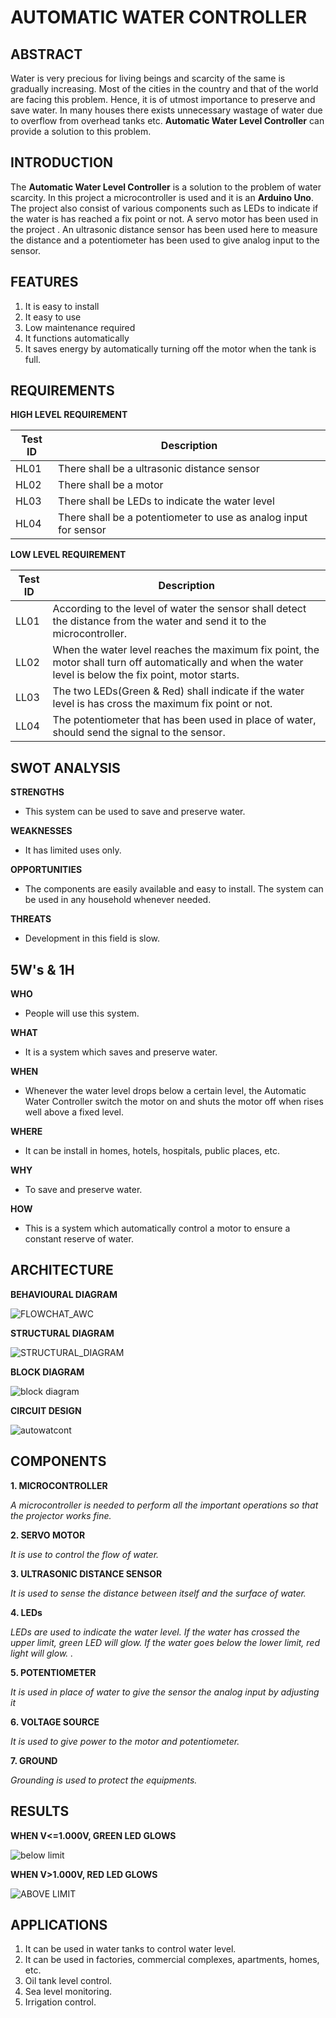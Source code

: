 **AUTOMATIC WATER CONTROLLER** 
====================

**ABSTRACT**
--
Water is very precious for living beings and scarcity of the same is gradually increasing. Most of the cities in the country and that of the world are facing this problem. Hence, it is of utmost importance to preserve and save water. In many houses there exists unnecessary wastage of water due to overflow from overhead tanks etc. **Automatic Water Level Controller** can provide a solution to this problem.


**INTRODUCTION**
--
The **Automatic Water Level Controller** is a solution to the problem of water scarcity. In this project a microcontroller is used and it is an **Arduino Uno**. The project also consist of various components such as LEDs to indicate if the water is has reached a fix point or not. A servo motor has been used in the project .  An ultrasonic distance sensor has been used here to measure the distance and a potentiometer has been used to give analog input to the sensor.

**FEATURES**
--

1) It is easy to install
2) It easy to use 
3) Low maintenance required
4) It functions automatically
5) It saves energy by automatically turning off the motor when the tank is full.


**REQUIREMENTS**
--

**HIGH LEVEL REQUIREMENT**

|Test ID  |    Description  |  
-------------|-----------------------------------
|HL01     |    There shall be a  ultrasonic distance sensor  | 
|HL02     |    There shall be a motor        |
|HL03     |    There shall be LEDs to indicate the water level   |
|HL04     |    There shall be a potentiometer to use as analog input for sensor  |

**LOW LEVEL REQUIREMENT**

|Test ID   |  Description | 
------------------|-------------------
|LL01     | According to the level of water the sensor shall detect the distance from the water and send it to the microcontroller.  |
|LL02     | When the water level reaches the maximum fix point, the motor shall turn off automatically and when the water level is below the fix point, motor starts.|
|LL03     | The two LEDs(Green & Red) shall indicate if the water level is has cross the maximum fix point or not. |
|LL04     | The potentiometer that has been used in place of water, should send the signal to the sensor. |


**SWOT ANALYSIS**
--

__STRENGTHS__

- This system can be used to save and preserve water.

**WEAKNESSES**

- It has limited uses only.  

**OPPORTUNITIES**

- The components are easily available and easy to install. The system can be used in any household whenever needed. 

**THREATS**

- Development in this field is slow.


**5W's & 1H**
--

**WHO**

- People will use this system. 
 
**WHAT**
 
- It is a system which saves and preserve water.
 
**WHEN**
 
- Whenever the water level drops below a certain level, the Automatic Water Controller switch the motor on and shuts the motor off when rises well above a fixed level.
 
 **WHERE**
 
 - It can be install in homes, hotels, hospitals, public places, etc.

**WHY**

- To save and preserve water.

**HOW**

- This is a system which automatically control a motor to ensure a constant reserve of water.


**ARCHITECTURE**
--
**BEHAVIOURAL DIAGRAM**

![FLOWCHAT_AWC](https://user-images.githubusercontent.com/98827063/157051954-bcc73cb9-d051-4472-9b29-1d4ab4597233.jpg)


**STRUCTURAL DIAGRAM**

![STRUCTURAL_DIAGRAM](https://user-images.githubusercontent.com/98827063/157078746-f88b922f-0cc4-4e95-81b0-658a4081147e.jpg)


**BLOCK DIAGRAM**

![block diagram](https://user-images.githubusercontent.com/98827063/157061684-89b58c73-e15f-46a7-adb8-5c5a8990cf88.jpg)


**CIRCUIT DESIGN**

![autowatcont](https://user-images.githubusercontent.com/98827063/157216742-c088bc45-83c9-4b49-b40b-2a7f7f3bfc59.jpg)



**COMPONENTS**
--

**1.	MICROCONTROLLER**

_A microcontroller is needed to perform all the important operations so that the projector works fine._


**2.	SERVO MOTOR**

_It is use to control the flow of water._


**3.	ULTRASONIC DISTANCE SENSOR**

_It is used to sense the distance between itself and the surface of water._


**4.	LEDs**

_LEDs are used to indicate the water level. If the water has crossed the upper limit, green LED will glow. If the water goes below the lower limit, red light will glow.  ._


**5.	POTENTIOMETER**

_It is used in place of water to give the sensor the analog input by adjusting it_


**6.	VOLTAGE SOURCE**

_It is used to give power to the motor and potentiometer._

**7.	GROUND**

_Grounding is used to protect the equipments._

**RESULTS**
---

**WHEN V<=1.000V, GREEN LED GLOWS**

![below limit](https://user-images.githubusercontent.com/98827063/157216440-c6a54892-0dd2-43d3-8678-e9e8117464a8.jpg)

**WHEN V>1.000V, RED LED GLOWS**

![ABOVE LIMIT](https://user-images.githubusercontent.com/98827063/157216627-a508d114-1c6d-41ab-9d9f-30d2b7f92e43.jpg)




**APPLICATIONS**
--

1.	 It can be used in water tanks to control water level.
2.	 It can be used in factories, commercial complexes, apartments, homes, etc.
3.	 Oil tank level control.
4.	 Sea level monitoring.
5.	 Irrigation control.

